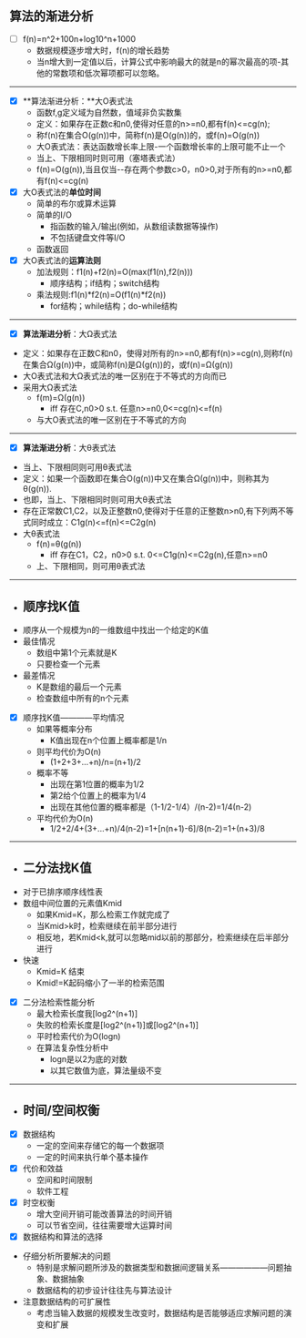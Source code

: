 ## 算法的渐进分析
- [ ] f(n)=n^2+100n+log10^n+1000
  - 数据规模逐步增大时，f(n)的增长趋势
  - 当n增大到一定值以后，计算公式中影响最大的就是n的幂次最高的项-其他的常数项和低次幂项都可以忽略。
---

- [x] **算法渐进分析：**大O表式法
  - 函数f,g定义域为自然数，值域非负实数集
  - 定义：如果存在正数c和n0,使得对任意的n>=n0,都有f(n)<=cg(n);
  - 称f(n)在集合O(g(n))中，简称f(n)是O(g(n))的，或f(n)=O(g(n))
  - 大O表式法：表达函数增长率上限-一个函数增长率的上限可能不止一个
  - 当上、下限相同时则可用（塞塔表式法）
  - f(n)=O(g(n)),当且仅当--存在两个参数c>0，n0>0,对于所有的n>=n0,都有f(n)<=cg(n)
- [x] 大O表式法的**单位时间**
  - 简单的布尔或算术运算
  - 简单的I/O
    - 指函数的输入/输出(例如，从数组读数据等操作)
    - 不包括键盘文件等I/O
  - 函数返回
- [x] 大O表式法的**运算法则**
  - 加法规则：f1(n)+f2(n)=O(max(f1(n),f2(n)))
    - 顺序结构；if结构；switch结构
  - 乘法规则:f1(n)*f2(n)=O(f1(n)*f2(n))
    - for结构；while结构；do-while结构
---

- [x] **算法渐进分析**：大Ω表式法
- 定义：如果存在正数C和n0，使得对所有的n>=n0,都有f(n)>=cg(n),则称f(n)在集合Ω(g(n))中，或简称f(n)是Ω(g(n))的，或f(n)=Ω(g(n))
- 大O表式法和大Ω表式法的唯一区别在于不等式的方向而已
- 采用大Ω表式法
  - f(m)=Ω(g(n))
    - iff 存在C,n0>0 s.t. 任意n>=n0,0<=cg(n)<=f(n)
  - 与大O表式法的唯一区别在于不等式的方向
---

- [x] **算法渐进分析**：大θ表式法
- 当上、下限相同则可用θ表式法
- 定义：如果一个函数即在集合O(g(n))中又在集合Ω(g(n))中，则称其为θ(g(n)).
- 也即，当上、下限相同时则可用大θ表式法
- 存在正常数C1,C2，以及正整数n0,使得对于任意的正整数n>n0,有下列两不等式同时成立：C1g(n)<=f(n)<=C2g(n)
- 大θ表式法
  - f(n)=θ(g(n))
    - iff 存在C1，C2，n0>0 s.t. 0<=C1g(n)<=C2g(n),任意n>=n0
  - 上、下限相同，则可用θ表式法
---

- ## 顺序找K值
- 顺序从一个规模为n的一维数组中找出一个给定的K值
- 最佳情况
  - 数组中第1个元素就是K
  - 只要检查一个元素
- 最差情况
  - K是数组的最后一个元素
  - 检查数组中所有的n个元素
- [x] 顺序找K值————平均情况
  - 如果等概率分布
    - K值出现在n个位置上概率都是1/n
  - 则平均代价为O(n)
    - (1+2+3+...+n)/n=(n+1)/2
  - 概率不等
    - 出现在第1位置的概率为1/2
    - 第2给个位置上的概率为1/4
    - 出现在其他位置的概率都是（1-1/2-1/4）/(n-2)=1/4(n-2)
  - 平均代价为O(n)
    - 1/2+2/4+(3+...+n)/4(n-2)=1+[n(n+1)-6]/8(n-2)=1+(n+3)/8
---

- ## 二分法找K值
- 对于已排序顺序线性表
- 数组中间位置的元素值Kmid
  - 如果Kmid=K，那么检索工作就完成了
  - 当Kmid>k时，检索继续在前半部分进行
  - 相反地，若Kmid<k,就可以忽略mid以前的那部分，检索继续在后半部分进行
- 快速
  - Kmid=K 结束
  - Kmid!=K起码缩小了一半的检索范围
- [x] 二分法检索性能分析
  - 最大检索长度我[log2^(n+1)]
  - 失败的检索长度是[log2^(n+1)]或[log2^(n+1)]
  - 平时检索代价为O(logn)
  - 在算法复杂性分析中
    - logn是以2为底的对数
    - 以其它数值为底，算法量级不变
---

- ## 时间/空间权衡
- [x] 数据结构
  - 一定的空间来存储它的每一个数据项
  - 一定的时间来执行单个基本操作
- [x] 代价和效益
  - 空间和时间限制
  - 软件工程
- [x] 时空权衡
  - 增大空间开销可能改善算法的时间开销
  - 可以节省空间，往往需要增大运算时间
- [x] 数据结构和算法的选择
- 仔细分析所要解决的问题
  - 特别是求解问题所涉及的数据类型和数据间逻辑关系——————问题抽象、数据抽象
  - 数据结构的初步设计往往先与算法设计
- 注意数据结构的可扩展性
  - 考虑当输入数据的规模发生改变时，数据结构是否能够适应求解问题的演变和扩展
  